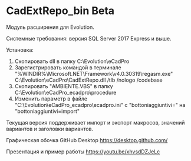 # CadExtRepo_bin Beta
Модуль расширения для Evolution.

Системные требования: версия SQL Server 2017 Express и выше.

Установка: 
  1. Скопировать dll в папку C:\Evolution\eCadPro
  2. Зарегистрировать командой в терминале 
     "%WINDIR%\Microsoft.NET\Framework\v4.0.30319\regasm.exe" С:\Evolution\eCadPro\CadExtRepo.dll /tlb /nologo /codebase
  4. Скопировать "AMBIENTE.VBS" в папку С:\Evolution\eCadPro\_ecadpro\procedure
  5. Изменить параметр в файле "С:\Evolution\eCadPro\_ecadpro\ecadpro.ini" c "bottoniaggiuntivi=" на "bottoniaggiuntivi=import"

Текущая версия поддерживает импорт и экспорт макросов, значений вариантов и заголовки вариантов.

Графическая обочка GitHub Desktop https://desktop.github.com/

Презентация и пример работы https://youtu.be/xhvsdDZJeLc
